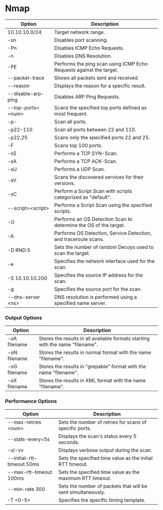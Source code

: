 # Nmap

| Option             | Description                                                         |
| ------------------ | ------------------------------------------------------------------- |
| 10.10.10.0/24      | Target network range.                                               |
| -sn                | Disables port scanning.                                             |
| -Pn                | Disables ICMP Echo Requests.                                        |
| -n                 | Disables DNS Resolution.                                            |
| -PE                | Performs the ping scan using ICMP Echo Requests against the target. |
| --packet-trace     | Shows all packets sent and received.                                |
| --reason           | Displays the reason for a specific result.                          |
| --disable-arp-ping | Disables ARP Ping Requests.                                         |
| --top-ports=\<num> | Scans the specified top ports defined as most frequent.             |
| -p-                | Scan all ports.                                                     |
| -p22-110           | Scan all ports between 22 and 110.                                  |
| -p22,25            | Scans only the specified ports 22 and 25.                           |
| -F                 | Scans top 100 ports.                                                |
| -sS                | Performs a TCP SYN-Scan.                                            |
| -sA                | Performs a TCP ACK-Scan.                                            |
| -sU                | Performs a UDP Scan.                                                |
| -sV                | Scans the discovered services for their versions.                   |
| -sC                | Perform a Script Scan with scripts categorized as "default".        |
| --script=\<script> | Performs a Script Scan using the specified scripts.                 |
| -O                 | Performs an OS Detection Scan to determine the OS of the target.    |
| -A                 | Performs OS Detection, Service Detection, and traceroute scans.     |
| -D RND:5           | Sets the number of random Decoys used to scan the target.           |
| -e                 | Specifies the network interface used for the scan.                  |
| -S 10.10.10.200    | Specifies the source IP address for the scan.                       |
| -g                 | Specifies the source port for the scan.                             |
| --dns-server \<ns> | DNS resolution is performed using a specified name server.          |

### Output Options

| Option       | Description                                                                    |
| ------------ | ------------------------------------------------------------------------------ |
| -oA filename | Stores the results in all available formats starting with the name "filename". |
| -oN filename | Stores the results in normal format with the name "filename".                  |
| -oG filename | Stores the results in "grepable" format with the name "filename".              |
| -oX filename | Stores the results in XML format with the name "filename".                     |

### Performance Options

| Option                     | Description                                                  |
| -------------------------- | ------------------------------------------------------------ |
| --max-retries \<num>       | Sets the number of retries for scans of specific ports.      |
| --stats-every=5s           | Displays the scan's status every 5 seconds.                  |
| -v/-vv                     | Displays verbose output during the scan.                     |
| --initial-rtt-timeout 50ms | Sets the specified time value as the initial RTT timeout.    |
| --max-rtt-timeout 100ms    | Sets the specified time value as the maximum RTT timeout.    |
| --min-rate 300             | Sets the number of packets that will be sent simultaneously. |
| -T <0-5>                   | Specifies the specific timing template.                      |
